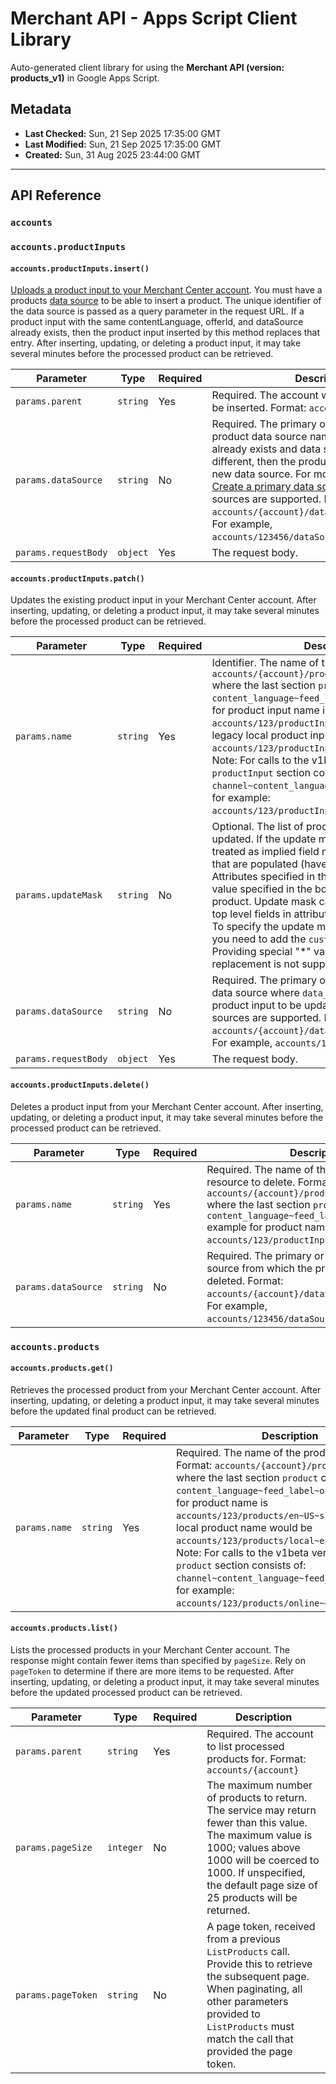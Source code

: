 # Merchant API - Apps Script Client Library

Auto-generated client library for using the **Merchant API (version: products_v1)** in Google Apps Script.

## Metadata

- **Last Checked:** Sun, 21 Sep 2025 17:35:00 GMT
- **Last Modified:** Sun, 21 Sep 2025 17:35:00 GMT
- **Created:** Sun, 31 Aug 2025 23:44:00 GMT



---

## API Reference

### `accounts`

### `accounts.productInputs`

#### `accounts.productInputs.insert()`

[Uploads a product input to your Merchant Center account](/merchant/api/guides/products/add-manage#add_a_product). You must have a products [data source](/merchant/api/guides/data-sources/api-sources#create-primary-data-source) to be able to insert a product. The unique identifier of the data source is passed as a query parameter in the request URL. If a product input with the same contentLanguage, offerId, and dataSource already exists, then the product input inserted by this method replaces that entry. After inserting, updating, or deleting a product input, it may take several minutes before the processed product can be retrieved.

| Parameter | Type | Required | Description |
|---|---|---|---|
| `params.parent` | `string` | Yes | Required. The account where this product will be inserted. Format: `accounts/{account}` |
| `params.dataSource` | `string` | No | Required. The primary or supplemental product data source name. If the product already exists and data source provided is different, then the product will be moved to a new data source. For more information, see [Create a primary data source](/merchant/api/guides/data-sources/api-sources#create-primary-data-source). Only API data sources are supported. Format: `accounts/{account}/dataSources/{datasource}`. For example, `accounts/123456/dataSources/104628`. |
| `params.requestBody` | `object` | Yes | The request body. |

#### `accounts.productInputs.patch()`

Updates the existing product input in your Merchant Center account. After inserting, updating, or deleting a product input, it may take several minutes before the processed product can be retrieved.

| Parameter | Type | Required | Description |
|---|---|---|---|
| `params.name` | `string` | Yes | Identifier. The name of the product input. Format: `accounts/{account}/productInputs/{productinput}` where the last section `productinput` consists of: `content_language~feed_label~offer_id` example for product input name is `accounts/123/productInputs/en~US~sku123`. A legacy local product input name would be `accounts/123/productInputs/local~en~US~sku123`. Note: For calls to the v1beta version, the `productInput` section consists of: `channel~content_language~feed_label~offer_id`, for example: `accounts/123/productInputs/online~en~US~sku123`. |
| `params.updateMask` | `string` | No | Optional. The list of product attributes to be updated. If the update mask is omitted, then it is treated as implied field mask equivalent to all fields that are populated (have a non-empty value). Attributes specified in the update mask without a value specified in the body will be deleted from the product. Update mask can only be specified for top level fields in attributes and custom attributes. To specify the update mask for custom attributes you need to add the `custom_attribute.` prefix. Providing special "*" value for full product replacement is not supported. |
| `params.dataSource` | `string` | No | Required. The primary or supplemental product data source where `data_source` name identifies the product input to be updated. Only API data sources are supported. Format: `accounts/{account}/dataSources/{datasource}`. For example, `accounts/123456/dataSources/104628`. |
| `params.requestBody` | `object` | Yes | The request body. |

#### `accounts.productInputs.delete()`

Deletes a product input from your Merchant Center account. After inserting, updating, or deleting a product input, it may take several minutes before the processed product can be retrieved.

| Parameter | Type | Required | Description |
|---|---|---|---|
| `params.name` | `string` | Yes | Required. The name of the product input resource to delete. Format: `accounts/{account}/productInputs/{product}` where the last section `product` consists of: `content_language~feed_label~offer_id` example for product name is `accounts/123/productInputs/en~US~sku123`. |
| `params.dataSource` | `string` | No | Required. The primary or supplemental data source from which the product input should be deleted. Format: `accounts/{account}/dataSources/{datasource}`. For example, `accounts/123456/dataSources/104628`. |

### `accounts.products`

#### `accounts.products.get()`

Retrieves the processed product from your Merchant Center account. After inserting, updating, or deleting a product input, it may take several minutes before the updated final product can be retrieved.

| Parameter | Type | Required | Description |
|---|---|---|---|
| `params.name` | `string` | Yes | Required. The name of the product to retrieve. Format: `accounts/{account}/products/{product}` where the last section `product` consists of: `content_language~feed_label~offer_id` example for product name is `accounts/123/products/en~US~sku123`. A legacy local product name would be `accounts/123/products/local~en~US~sku123`. Note: For calls to the v1beta version, the `product` section consists of: `channel~content_language~feed_label~offer_id`, for example: `accounts/123/products/online~en~US~sku123`. |

#### `accounts.products.list()`

Lists the processed products in your Merchant Center account. The response might contain fewer items than specified by `pageSize`. Rely on `pageToken` to determine if there are more items to be requested. After inserting, updating, or deleting a product input, it may take several minutes before the updated processed product can be retrieved.

| Parameter | Type | Required | Description |
|---|---|---|---|
| `params.parent` | `string` | Yes | Required. The account to list processed products for. Format: `accounts/{account}` |
| `params.pageSize` | `integer` | No | The maximum number of products to return. The service may return fewer than this value. The maximum value is 1000; values above 1000 will be coerced to 1000. If unspecified, the default page size of 25 products will be returned. |
| `params.pageToken` | `string` | No | A page token, received from a previous `ListProducts` call. Provide this to retrieve the subsequent page. When paginating, all other parameters provided to `ListProducts` must match the call that provided the page token. |